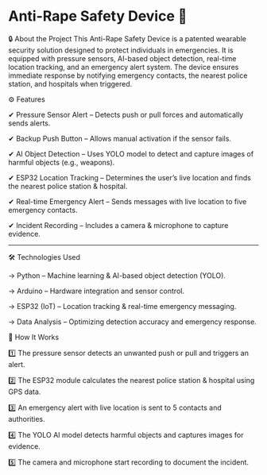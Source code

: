 # Anti-Rape Safety Device 🚨

🔒 About the Project
This Anti-Rape Safety Device is a patented wearable security solution designed to protect individuals in emergencies. It is equipped with pressure sensors, AI-based object detection, real-time location tracking, and an emergency alert system. The device ensures immediate response by notifying emergency contacts, the nearest police station, and hospitals when triggered.

⚙️ Features

  ✔ Pressure Sensor Alert – Detects push or pull forces and automatically sends alerts.
 
  ✔ Backup Push Button – Allows manual activation if the sensor fails.
 
  ✔ AI Object Detection – Uses YOLO model to detect and capture images of harmful objects (e.g., weapons).
 
  ✔ ESP32 Location Tracking – Determines the user’s live location and finds the nearest police station & hospital.
 
  ✔ Real-time Emergency Alert – Sends messages with live location to five emergency contacts.
 
  ✔ Incident Recording – Includes a camera & microphone to capture evidence.

 -----------------------------------------------------------------------------------------------------------------------------------

🛠️ Technologies Used

  -> Python – Machine learning & AI-based object detection (YOLO).

  -> Arduino – Hardware integration and sensor control.

  -> ESP32 (IoT) – Location tracking & real-time emergency messaging.

  -> Data Analysis – Optimizing detection accuracy and emergency response.

📜 How It Works

  1️⃣ The pressure sensor detects an unwanted push or pull and triggers an alert.

  2️⃣ The ESP32 module calculates the nearest police station & hospital using GPS data.

  3️⃣ An emergency alert with live location is sent to 5 contacts and authorities.

  4️⃣ The YOLO AI model detects harmful objects and captures images for evidence.

  5️⃣ The camera and microphone start recording to document the incident.
